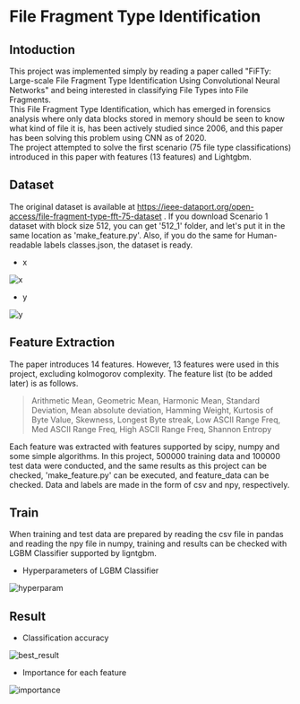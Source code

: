 # File Fragment Type Identification

## Intoduction
This project was implemented simply by reading a paper called "FiFTy: Large-scale File Fragment Type Identification Using Convolutional Neural Networks" and being interested in classifying File Types into File Fragments.  
This File Fragment Type Identification, which has emerged in forensics analysis where only data blocks stored in memory should be seen to know what kind of file it is, has been actively studied since 2006, and this paper has been solving this problem using CNN as of 2020.  
The project attempted to solve the first scenario (75 file type classifications) introduced in this paper with features (13 features) and Lightgbm.

## Dataset
The original dataset is available at https://ieee-dataport.org/open-access/file-fragment-type-fft-75-dataset . If you download Scenario 1 dataset with block size 512, you can get '512_1' folder, and let's put it in the same location as 'make_feature.py'. Also, if you do the same for Human-readable labels classes.json, the dataset is ready.
- x  

![x](https://user-images.githubusercontent.com/31722713/186681391-d938417a-a460-45fc-9f7d-4f9d3ecb6b99.png)

- y  

![y](https://user-images.githubusercontent.com/31722713/186681404-8ed3241e-f1e5-4d83-a6ee-a6b1bfd1d4b7.png)


## Feature Extraction
The paper introduces 14 features. However, 13 features were used in this project, excluding kolmogorov complexity. The feature list (to be added later) is as follows.   
> Arithmetic Mean, Geometric Mean, Harmonic Mean, Standard Deviation, Mean absolute deviation, Hamming Weight, Kurtosis of Byte Value, Skewness, Longest Byte streak, Low ASCII Range Freq, Med ASCII Range Freq, High ASCII Range Freq, Shannon Entropy

Each feature was extracted with features supported by scipy, numpy and some simple algorithms. In this project, 500000 training data and 100000 test data were conducted, and the same results as this project can be checked, 'make_feature.py' can be executed, and feature_data can be checked. Data and labels are made in the form of csv and npy, respectively.

## Train
When training and test data are prepared by reading the csv file in pandas and reading the npy file in numpy, training and results can be checked with LGBM Classifier supported by ligntgbm.
-	Hyperparameters of LGBM Classifier  

![hyperparam](https://user-images.githubusercontent.com/31722713/186679323-49a8e435-b9d6-43ea-a0ef-589c92bc35d3.png)


## Result  

-	Classification accuracy  

![best_result](https://user-images.githubusercontent.com/31722713/186679347-5aea878a-3505-45be-a4f0-14afa7408316.png)

-	Importance for each feature  

![importance](https://user-images.githubusercontent.com/31722713/186679372-0974f605-f8f4-4506-9717-8d61985a8c9c.png)

